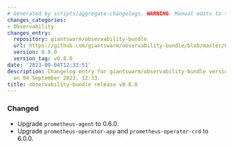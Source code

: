 ```yaml
---
# Generated by scripts/aggregate-changelogs. WARNING: Manual edits to this files will be overwritten.
changes_categories:
- Observability
changes_entry:
  repository: giantswarm/observability-bundle
  url: https://github.com/giantswarm/observability-bundle/blob/master/CHANGELOG.md#080---2023-09-04
  version: 0.8.0
  version_tag: v0.8.0
date: '2023-09-04T12:33:51'
description: Changelog entry for giantswarm/observability-bundle version 0.8.0, published
  on 04 September 2023, 12:33.
title: observability-bundle release v0.8.0
---
```


### Changed
- Upgrade `prometheus-agent` to 0.6.0.
- Upgrade `prometheus-operator-app` and `prometheus-operator-crd` to 6.0.0.

